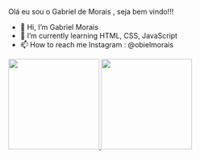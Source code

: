 Olá eu sou o Gabriel de Morais , seja bem vindo!!! 

- 👋 Hi, I’m Gabriel Morais
- 🌱 I’m currently learning HTML, CSS, JavaScript
- 📫 How to reach me Instagram : @obielmorais


 <div>
  <a href="https://github.com/GabrielMoraisR">
  <img height="180em" src="https://github-readme-stats.vercel.app/api?username=GabrielMoraisR&show_icons=true&theme=dracula&include_all_commits=true&count_private=true"/>
  <img height="180em" src="https://github-readme-stats.vercel.app/api/top-langs/?username=GabrielMoraisR&layout=compact&langs_count=7&theme=dracula"/>
</div>
